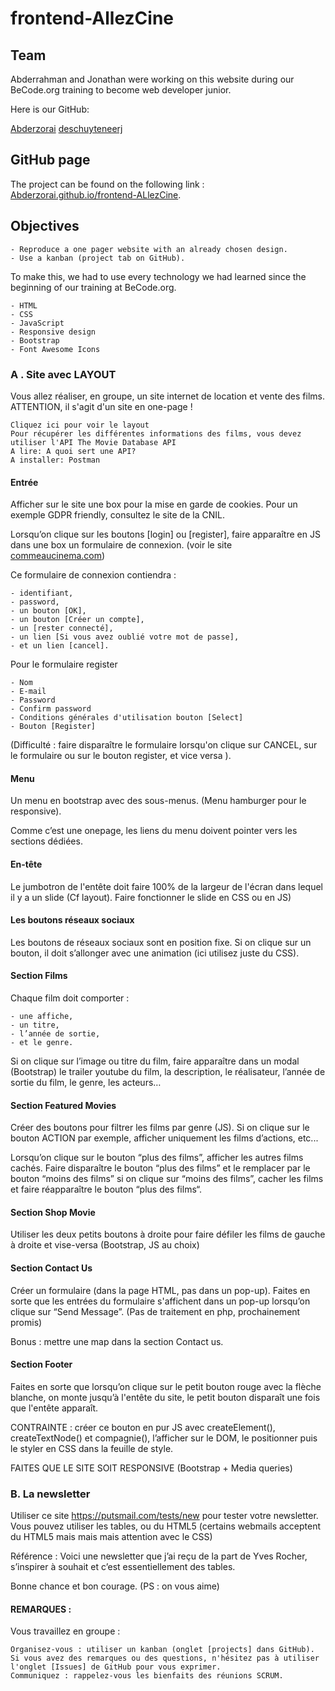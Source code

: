 # frontend-AllezCine

## Team

Abderrahman and Jonathan were working on this website during our BeCode.org training to become web developer junior.

Here is our GitHub:

[Abderzorai](https://github.com/Abderzorai)
[deschuyteneerj](https://github.com/deschuyteneerj)

## GitHub page

The project can be found on the following link : [Abderzorai.github.io/frontend-ALlezCine](Abderzorai.github.io/frontend-ALlezCine).

## Objectives

    - Reproduce a one pager website with an already chosen design.
    - Use a kanban (project tab on GitHub).

To make this, we had to use every technology we had learned since the beginning of our training at BeCode.org.

    - HTML
    - CSS
    - JavaScript
    - Responsive design
    - Bootstrap
    - Font Awesome Icons


### A . Site avec LAYOUT

Vous allez réaliser, en groupe, un site internet de location et vente des films. ATTENTION, il s'agit d'un site en one-page !

    Cliquez ici pour voir le layout
    Pour récupérer les différentes informations des films, vous devez utiliser l'API The Movie Database API
    A lire: A quoi sert une API?
    A installer: Postman

#### Entrée

Afficher sur le site une box pour la mise en garde de cookies. Pour un exemple GDPR friendly, consultez le site de la CNIL.

Lorsqu’on clique sur les boutons [login] ou [register], faire apparaître en JS dans une box un formulaire de connexion. (voir le site [commeaucinema.com](http://www.commeaucinema.com))

Ce formulaire de connexion contiendra :

    - identifiant,
    - password,
    - un bouton [OK],
    - un bouton [Créer un compte],
    - un [rester connecté],
    - un lien [Si vous avez oublié votre mot de passe],
    - et un lien [cancel].

Pour le formulaire register

    - Nom
    - E-mail
    - Password
    - Confirm password
    - Conditions générales d'utilisation bouton [Select]
    - Bouton [Register]

(Difficulté : faire disparaître le formulaire lorsqu'on clique sur CANCEL, sur le formulaire ou sur le bouton register, et vice versa ).

#### Menu

Un menu en bootstrap avec des sous-menus. (Menu hamburger pour le responsive).

Comme c’est une onepage, les liens du menu doivent pointer vers les sections dédiées.

#### En-tête

Le jumbotron de l'entête doit faire 100% de la largeur de l'écran dans lequel il y a un slide (Cf layout). Faire fonctionner le slide en CSS ou en JS)

#### Les boutons réseaux sociaux

Les boutons de réseaux sociaux sont en position fixe. Si on clique sur un bouton, il doit s’allonger avec une animation (ici utilisez juste du CSS).

#### Section Films

Chaque film doit comporter :

    - une affiche,
    - un titre,
    - l’année de sortie,
    - et le genre.

Si on clique sur l’image ou titre du film, faire apparaître dans un modal (Bootstrap) le trailer youtube du film, la description, le réalisateur, l’année de sortie du film, le genre, les acteurs…

#### Section Featured Movies

Créer des boutons pour filtrer les films par genre (JS). Si on clique sur le bouton ACTION par exemple, afficher uniquement les films d’actions, etc...

Lorsqu’on clique sur le bouton “plus des films”, afficher les autres films cachés. Faire disparaître le bouton “plus des films” et le remplacer par le bouton “moins des films” si on clique sur “moins des films”, cacher les films et faire réapparaître le bouton “plus des films“.

#### Section Shop Movie

Utiliser les deux petits boutons à droite pour faire défiler les films de gauche à droite et vise-versa (Bootstrap, JS au choix)

#### Section Contact Us

Créer un formulaire (dans la page HTML, pas dans un pop-up). Faites en sorte que les entrées du formulaire s'affichent dans un pop-up lorsqu’on clique sur “Send Message”. (Pas de traitement en php, prochainement promis)

Bonus : mettre une map dans la section Contact us.

#### Section Footer

Faites en sorte que lorsqu’on clique sur le petit bouton rouge avec la flèche blanche, on monte jusqu’à l'entête du site, le petit bouton disparaît une fois que l'entête apparaît.

CONTRAINTE : créer ce bouton en pur JS avec createElement(), createTextNode() et compagnie(), l’afficher sur le DOM, le positionner puis le styler en CSS dans la feuille de style.

FAITES QUE LE SITE SOIT RESPONSIVE (Bootstrap + Media queries)

### B. La newsletter

Utiliser ce site https://putsmail.com/tests/new pour tester votre newsletter. Vous pouvez utiliser les tables, ou du HTML5 (certains webmails acceptent du HTML5 mais mais mais attention avec le CSS)

Référence : Voici une newsletter que j’ai reçu de la part de Yves Rocher, s’inspirer à souhait et c’est essentiellement des tables.

Bonne chance et bon courage. (PS : on vous aime)

#### REMARQUES :

Vous travaillez en groupe :

    Organisez-vous : utiliser un kanban (onglet [projects] dans GitHub).
    Si vous avez des remarques ou des questions, n'hésitez pas à utiliser l'onglet [Issues] de GitHub pour vous exprimer.
    Communiquez : rappelez-vous les bienfaits des réunions SCRUM.